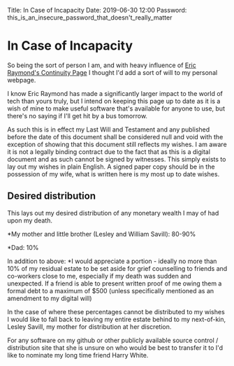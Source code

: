 Title: In Case of Incapacity
Date: 2019-06-30 12:00
Password: this_is_an_insecure_password_that_doesn't_really_matter

# In Case of Incapacity
So being the sort of person I am, and with heavy influence of [Eric Raymond's Continuity Page](http://www.catb.org/~esr/continuity.html) I thought I'd add a sort of will to my personal webpage.

I know Eric Raymond has made a significantly larger impact to the world of tech than yours truly, but I intend on keeping this page up to date as it is a wish of mine to make useful software that's available for anyone to use, but there's no saying if I'll get hit by a bus tomorrow.

As such this is in effect my Last Will and Testament and any published before the date of this document shall be considered null and void with the exception of showing that this document still reflects my wishes. I am aware it is not a legally binding contract due to the fact that as this is a digital document and as such cannot be signed by witnesses. This simply exists to lay out my wishes in plain English. A signed paper copy should be in the possession of my wife, what is written here is my most up to date wishes.


## Desired distribution
This lays out my desired distribution of any monetary wealth I may of had upon my death.

*My mother and little brother (Lesley and William Savill): 80-90%

*Dad: 10%

In addition to above:
*I would appreciate a portion - ideally no more than 10% of my residual estate to be set aside for grief counselling to friends and co-workers close to me, especially if my death was sudden and unexpected. If a friend is able to present written proof of me owing them a formal debt to a maximum of $500 (unless specifically mentioned as an amendment to my digital will)

In the case of where these percentages cannot be distributed to my wishes I would like to fall back to leaving my entire estate behind to my next-of-kin, Lesley Savill, my mother for distribution at her discretion.



For any software on my github or other publicly available source control / distribution site that she is unsure on who would be best to transfer it to I'd like to nominate my long time friend Harry White.
